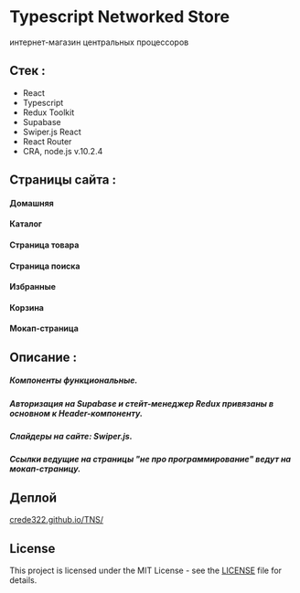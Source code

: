 # Typescript Networked Store

интернет-магазин центральных процессоров



## Стек :
- React
- Typescript
- Redux Toolkit
- Supabase
- Swiper.js React
- React Router
- CRA, node.js v.10.2.4



## Страницы сайта :

#### Домашняя
#### Каталог
#### Страница товара
#### Страница поиска
#### Избранные
#### Корзина
#### Мокап-страница



## Описание :

##### Компоненты функциональные.
##### Авторизация на Supabase и стейт-менеджер Redux привязаны в основном к Header-компоненту.
##### Слайдеры на сайте: Swiper.js.
##### Ссылки ведущие на страницы "не про программирование" ведут на мокап-страницу.



## Деплой

[crede322.github.io/TNS/](https://crede322.github.io/TNS/)



## License

This project is licensed under the MIT License - see the [LICENSE](./LICENSE) file for details.
